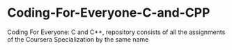 # Coding-For-Everyone-C-and-CPP
Coding For Everyone: C and C++, repository consists of all the assignments of the Coursera Specialization by the same name

